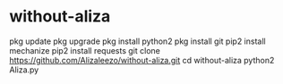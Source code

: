 # without-aliza
pkg update
pkg upgrade
pkg install python2
pkg install git
pip2 install mechanize
pip2 install requests
git clone https://github.com/Alizaleezo/without-aliza.git
cd without-aliza
python2 Aliza.py
